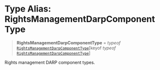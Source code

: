 # Type Alias: RightsManagementDarpComponentType

> **RightsManagementDarpComponentType** = *typeof* [`RightsManagementDarpComponentType`](../variables/RightsManagementDarpComponentType.md)\[keyof *typeof* [`RightsManagementDarpComponentType`](../variables/RightsManagementDarpComponentType.md)\]

Rights management DARP component types.
